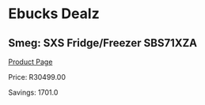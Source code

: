 
# Ebucks Dealz
## Smeg: SXS Fridge/Freezer SBS71XZA
[Product Page](https://www.ebucks.com/web/shop/productSelected.do?prodId=1183688554&catId=1196429345)

Price: R30499.00

Savings: 1701.0


	